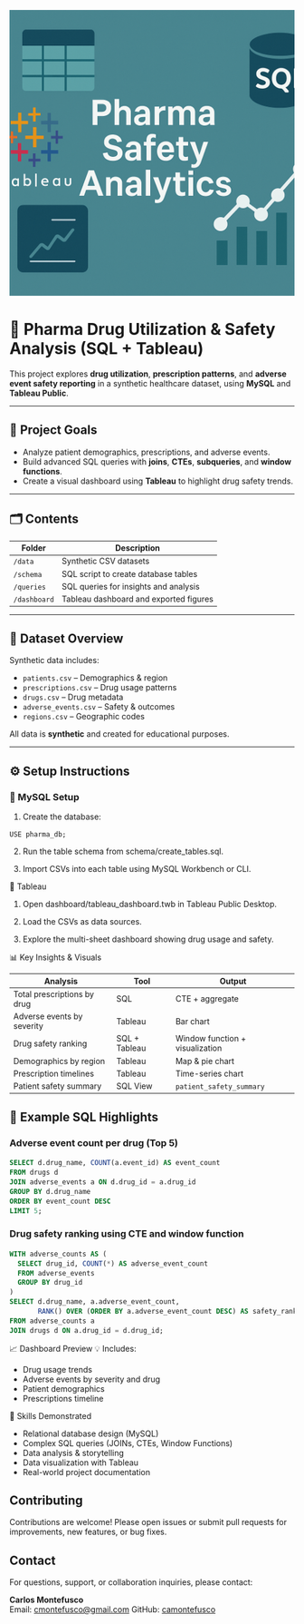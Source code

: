 ![Banner](bannerPharmaSQL.png)

# 💊 Pharma Drug Utilization & Safety Analysis (SQL + Tableau)

This project explores **drug utilization**, **prescription patterns**, and **adverse event safety reporting** in a synthetic healthcare dataset, using **MySQL** and **Tableau Public**.

---

## 📌 Project Goals

- Analyze patient demographics, prescriptions, and adverse events.
- Build advanced SQL queries with **joins**, **CTEs**, **subqueries**, and **window functions**.
- Create a visual dashboard using **Tableau** to highlight drug safety trends.

---

## 🗂️ Contents

| Folder | Description |
|--------|-------------|
| `/data` | Synthetic CSV datasets |
| `/schema` | SQL script to create database tables |
| `/queries` | SQL queries for insights and analysis |
| `/dashboard` | Tableau dashboard and exported figures |

---

## 🧪 Dataset Overview

Synthetic data includes:

- `patients.csv` – Demographics & region
- `prescriptions.csv` – Drug usage patterns
- `drugs.csv` – Drug metadata
- `adverse_events.csv` – Safety & outcomes
- `regions.csv` – Geographic codes

All data is **synthetic** and created for educational purposes.

---

## ⚙️ Setup Instructions

### 🔸 MySQL Setup

1. Create the database:

```sqlCREATE DATABASE pharma_db;
USE pharma_db;
```
2. Run the table schema from schema/create_tables.sql.

3. Import CSVs into each table using MySQL Workbench or CLI.

🔸 Tableau
1. Open dashboard/tableau_dashboard.twb in Tableau Public Desktop.

2. Load the CSVs as data sources.

3. Explore the multi-sheet dashboard showing drug usage and safety.

📊 Key Insights & Visuals

| Analysis                    | Tool          | Output                          |
| --------------------------- | ------------- | ------------------------------- |
| Total prescriptions by drug | SQL           | CTE + aggregate                 |
| Adverse events by severity  | Tableau       | Bar chart                       |
| Drug safety ranking         | SQL + Tableau | Window function + visualization |
| Demographics by region      | Tableau       | Map & pie chart                 |
| Prescription timelines      | Tableau       | Time-series chart               |
| Patient safety summary      | SQL View      | `patient_safety_summary`        |
## 📌 Example SQL Highlights

### Adverse event count per drug (Top 5)

```sql
SELECT d.drug_name, COUNT(a.event_id) AS event_count
FROM drugs d
JOIN adverse_events a ON d.drug_id = a.drug_id
GROUP BY d.drug_name
ORDER BY event_count DESC
LIMIT 5;
```

### Drug safety ranking using CTE and window function

```sql
WITH adverse_counts AS (
  SELECT drug_id, COUNT(*) AS adverse_event_count
  FROM adverse_events
  GROUP BY drug_id
)
SELECT d.drug_name, a.adverse_event_count,
       RANK() OVER (ORDER BY a.adverse_event_count DESC) AS safety_rank
FROM adverse_counts a
JOIN drugs d ON a.drug_id = d.drug_id;
```

📈 Dashboard Preview
💡 Includes:
- Drug usage trends
- Adverse events by severity and drug
- Patient demographics
- Prescriptions timeline

🚀 Skills Demonstrated
- Relational database design (MySQL)
- Complex SQL queries (JOINs, CTEs, Window Functions)
- Data analysis & storytelling
- Data visualization with Tableau
- Real-world project documentation

## Contributing
Contributions are welcome! Please open issues or submit pull requests for improvements, new features, or bug fixes.

## Contact

For questions, support, or collaboration inquiries, please contact:

**Carlos Montefusco**  
Email: cmontefusco@gmail.com 
GitHub: [camontefusco](https://github.com/camontefusco)
